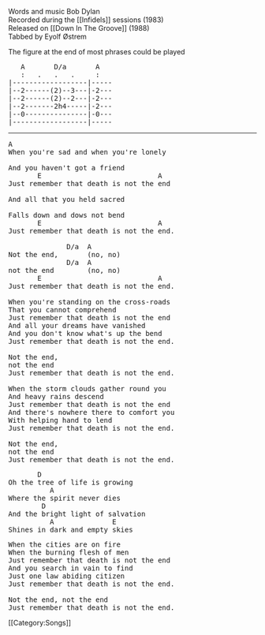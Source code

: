 Words and music Bob Dylan<br>
Recorded during the [[Infidels]] sessions (1983)<br>
Released on [[Down In The Groove]] (1988)<br>
Tabbed by Eyolf Østrem

The figure at the end of most phrases could be played

<pre class="tab">
   A       D/a       A
   :   .   .   .     :
|------------------|-----
|--2------(2)--3---|-2---
|--2------(2)--2---|-2---
|--2-------2h4-----|-2---
|--0---------------|-0---
|------------------|-----
</pre>

----
<pre class="verse">
A
When you're sad and when you're lonely

And you haven't got a friend
       E                            A
Just remember that death is not the end

And all that you held sacred

Falls down and dows not bend
       E                            A
Just remember that death is not the end.

              D/a  A
Not the end,       (no, no)
              D/a  A
not the end        (no, no)
       E                            A
Just remember that death is not the end.

When you're standing on the cross-roads
That you cannot comprehend
Just remember that death is not the end
And all your dreams have vanished
And you don't know what's up the bend
Just remember that death is not the end.

Not the end,
not the end
Just remember that death is not the end.

When the storm clouds gather round you
And heavy rains descend
Just remember that death is not the end
And there's nowhere there to comfort you
With helping hand to lend
Just remember that death is not the end.

Not the end,
not the end
Just remember that death is not the end.
</pre>

<pre class="bridge">
       D
Oh the tree of life is growing
          A
Where the spirit never dies
        D
And the bright light of salvation
          A              E
Shines in dark and empty skies
</pre>

<pre class="verse">
When the cities are on fire
When the burning flesh of men
Just remember that death is not the end
And you search in vain to find
Just one law abiding citizen
Just remember that death is not the end.

Not the end, not the end
Just remember that death is not the end.
</pre>

[[Category:Songs]]